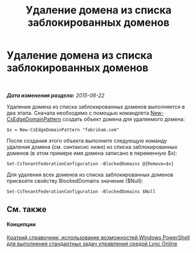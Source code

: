 ﻿---
title: Удаление домена из списка заблокированных доменов
TOCTitle: Удаление домена из списка заблокированных доменов
ms:assetid: a11ea475-bb8b-44be-a5a5-4abb2fed42b8
ms:mtpsurl: https://technet.microsoft.com/ru-ru/library/Dn362830(v=OCS.15)
ms:contentKeyID: 56270594
ms.date: 06/01/2017
mtps_version: v=OCS.15
ms.translationtype: HT
---

# Удаление домена из списка заблокированных доменов

 

_**Дата изменения раздела:** 2015-06-22_

Удаление домена из списка заблокированных доменов выполняется в два этапа. Сначала необходимо с помощью командлета [New-CsEdgeDomainPattern](new-csedgedomainpattern.md) создать объект домена для удаляемого домена:

    $x = New-CsEdgeDomainPattern "fabrikam.com"

После создания этого объекта выполните следующую команду удаления домена (см. синтаксис ниже) из списка заблокированных доменов (в этом примере имя домена записано в переменную $x):

    Set-CsTenantFederationConfiguration -BlockedDomains @{Remove=$x}

Для удаления всех доменов из списка заблокированных доменов присвойте свойству BlockedDomains значение ($Null):

    Set-CsTenantFederationConfiguration -BlockedDomains $Null

## См. также

#### Концепции

[Краткий справочник: использование возможностей Windows PowerShell для выполнения стандартных задач управления средой Lync Online](quick-reference-using-windows-powershell-to-do-common-skype-for-business-online-management-tasks.md)

